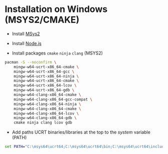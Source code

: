 # Installation on Windows (MSYS2/CMAKE)

- Install [MSys2](https://www.msys2.org/docs/cmake/)

- Install [Node.js](https://nodejs.org/en/download/prebuilt-installer)

- Install  packages `cmake` `ninja` `clang` (MSYS2)

```bash
pacman -S --noconfirm \
    mingw-w64-ucrt-x86_64-cmake \
    mingw-w64-ucrt-x86_64-gcc \
    mingw-w64-ucrt-x86_64-ninja \
    mingw-w64-ucrt-x86_64-cmake \
    mingw-w64-ucrt-x86_64-lcov \
    mingw-w64-ucrt-x86_64-gdb \
    mingw-w64-clang-x86_64-cmake \
    mingw-w64-clang-x86_64-gcc-compat \
    mingw-w64-clang-x86_64-ninja \
    mingw-w64-clang-x86_64-cmake \
    mingw-w64-clang-x86_64-lcov \
    mingw-w64-clang-x86_64-gdb \
    cmake ninja clang lcov gdb
```

- Add paths UCRT binaries/libraries at the top to the *system* variable (PATH)

```cmd
set PATH="C:\msys64\ucrt64;C:\msys64\ucrt64\bin;C:\msys64\ucrt64\include;C:\msys64\ucrt64\lib;%PATH%"
```
